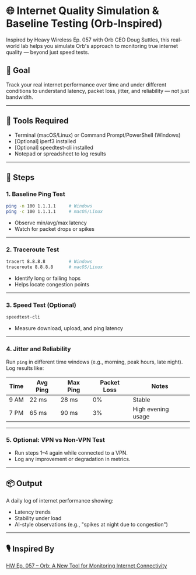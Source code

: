 # 🌐 Internet Quality Simulation & Baseline Testing (Orb-Inspired)

Inspired by Heavy Wireless Ep. 057 with Orb CEO Doug Suttles, this real-world lab helps you simulate Orb's approach to monitoring true internet quality — beyond just speed tests.

## 🎯 Goal
Track your real internet performance over time and under different conditions to understand latency, packet loss, jitter, and reliability — not just bandwidth.

---

## 🔧 Tools Required
- Terminal (macOS/Linux) or Command Prompt/PowerShell (Windows)
- [Optional] iperf3 installed
- [Optional] speedtest-cli installed
- Notepad or spreadsheet to log results

---

## 🧪 Steps

### 1. Baseline Ping Test
```bash
ping -n 100 1.1.1.1     # Windows
ping -c 100 1.1.1.1     # macOS/Linux
```
- Observe min/avg/max latency
- Watch for packet drops or spikes

---

### 2. Traceroute Test
```bash
tracert 8.8.8.8         # Windows
traceroute 8.8.8.8      # macOS/Linux
```
- Identify long or failing hops
- Helps locate congestion points

---

### 3. Speed Test (Optional)
```bash
speedtest-cli
```
- Measure download, upload, and ping latency

---

### 4. Jitter and Reliability
Run `ping` in different time windows (e.g., morning, peak hours, late night). Log results like:

| Time     | Avg Ping | Max Ping | Packet Loss | Notes               |
|----------|----------|----------|-------------|---------------------|
| 9 AM     | 22 ms    | 28 ms    | 0%          | Stable              |
| 7 PM     | 65 ms    | 90 ms    | 3%          | High evening usage  |

---

### 5. Optional: VPN vs Non-VPN Test
- Run steps 1–4 again while connected to a VPN.
- Log any improvement or degradation in metrics.

---

## 📦 Output
A daily log of internet performance showing:
- Latency trends
- Stability under load
- AI-style observations (e.g., "spikes at night due to congestion")

---

## 🎙️ Inspired By
[HW Ep. 057 – Orb: A New Tool for Monitoring Internet Connectivity](https://packetpushers.net/podcasts/heavy-wireless/hw057-orb-a-new-tool-for-monitoring-internet-connectivity/)
